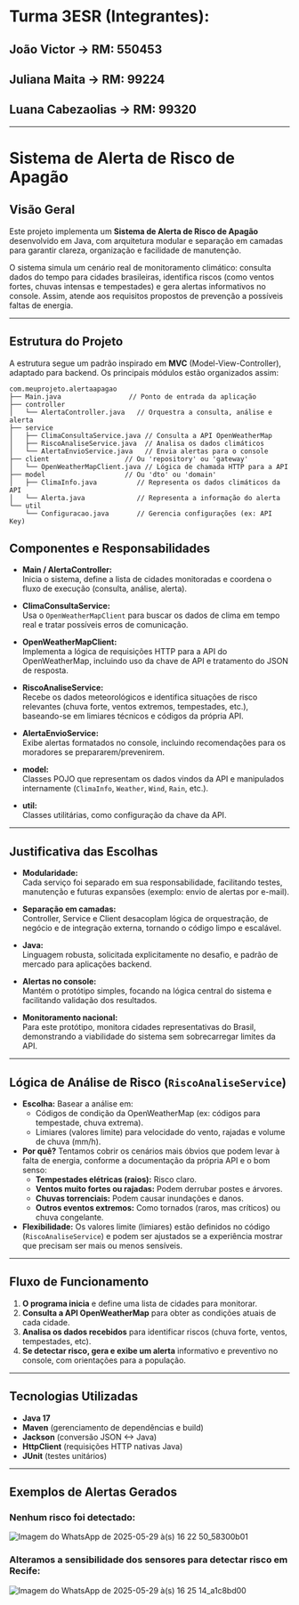 # Turma 3ESR (Integrantes):
## João Victor -> RM: 550453
## Juliana Maita -> RM: 99224 
## Luana Cabezaolias -> RM: 99320 

---

# Sistema de Alerta de Risco de Apagão

## Visão Geral

Este projeto implementa um **Sistema de Alerta de Risco de Apagão** desenvolvido em Java, com arquitetura modular e separação em camadas para garantir clareza, organização e facilidade de manutenção.

O sistema simula um cenário real de monitoramento climático: consulta dados do tempo para cidades brasileiras, identifica riscos (como ventos fortes, chuvas intensas e tempestades) e gera alertas informativos no console. Assim, atende aos requisitos propostos de prevenção a possíveis faltas de energia.

---

## Estrutura do Projeto

A estrutura segue um padrão inspirado em **MVC** (Model-View-Controller), adaptado para backend. Os principais módulos estão organizados assim:

```
com.meuprojeto.alertaapagao
├── Main.java                 // Ponto de entrada da aplicação
├── controller
│   └── AlertaController.java   // Orquestra a consulta, análise e alerta
├── service
│   ├── ClimaConsultaService.java // Consulta a API OpenWeatherMap
│   ├── RiscoAnaliseService.java  // Analisa os dados climáticos
│   └── AlertaEnvioService.java   // Envia alertas para o console
├── client                   // Ou 'repository' ou 'gateway'
│   └── OpenWeatherMapClient.java // Lógica de chamada HTTP para a API
├── model                    // Ou 'dto' ou 'domain'
│   ├── ClimaInfo.java          // Representa os dados climáticos da API
│   └── Alerta.java             // Representa a informação do alerta
└── util
    └── Configuracao.java       // Gerencia configurações (ex: API Key)
```

## Componentes e Responsabilidades

- **Main / AlertaController:**  
  Inicia o sistema, define a lista de cidades monitoradas e coordena o fluxo de execução (consulta, análise, alerta).

- **ClimaConsultaService:**  
  Usa o `OpenWeatherMapClient` para buscar os dados de clima em tempo real e tratar possíveis erros de comunicação.

- **OpenWeatherMapClient:**  
  Implementa a lógica de requisições HTTP para a API do OpenWeatherMap, incluindo uso da chave de API e tratamento do JSON de resposta.

- **RiscoAnaliseService:**  
  Recebe os dados meteorológicos e identifica situações de risco relevantes (chuva forte, ventos extremos, tempestades, etc.), baseando-se em limiares técnicos e códigos da própria API.

- **AlertaEnvioService:**  
  Exibe alertas formatados no console, incluindo recomendações para os moradores se prepararem/prevenirem.

- **model:**  
  Classes POJO que representam os dados vindos da API e manipulados internamente (`ClimaInfo`, `Weather`, `Wind`, `Rain`, etc.).

- **util:**  
  Classes utilitárias, como configuração da chave da API.

---

## Justificativa das Escolhas

- **Modularidade:**  
  Cada serviço foi separado em sua responsabilidade, facilitando testes, manutenção e futuras expansões (exemplo: envio de alertas por e-mail).

- **Separação em camadas:**  
  Controller, Service e Client desacoplam lógica de orquestração, de negócio e de integração externa, tornando o código limpo e escalável.

- **Java:**  
  Linguagem robusta, solicitada explicitamente no desafio, e padrão de mercado para aplicações backend.

- **Alertas no console:**  
  Mantém o protótipo simples, focando na lógica central do sistema e facilitando validação dos resultados.

- **Monitoramento nacional:**  
  Para este protótipo, monitora cidades representativas do Brasil, demonstrando a viabilidade do sistema sem sobrecarregar limites da API.

---

## Lógica de Análise de Risco (`RiscoAnaliseService`)

*   **Escolha:** Basear a análise em:
    *   Códigos de condição da OpenWeatherMap (ex: códigos para tempestade, chuva extrema).
    *   Limiares (valores limite) para velocidade do vento, rajadas e volume de chuva (mm/h).
*   **Por quê?** Tentamos cobrir os cenários mais óbvios que podem levar à falta de energia, conforme a documentação da própria API e o bom senso:
    *   **Tempestades elétricas (raios):** Risco claro.
    *   **Ventos muito fortes ou rajadas:** Podem derrubar postes e árvores.
    *   **Chuvas torrenciais:** Podem causar inundações e danos.
    *   **Outros eventos extremos:** Como tornados (raros, mas críticos) ou chuva congelante.
*   **Flexibilidade:** Os valores limite (limiares) estão definidos no código (`RiscoAnaliseService`) e podem ser ajustados se a experiência mostrar que precisam ser mais ou menos sensíveis.

---
## Fluxo de Funcionamento

1. **O programa inicia** e define uma lista de cidades para monitorar.
2. **Consulta a API OpenWeatherMap** para obter as condições atuais de cada cidade.
3. **Analisa os dados recebidos** para identificar riscos (chuva forte, ventos, tempestades, etc).
4. **Se detectar risco, gera e exibe um alerta** informativo e preventivo no console, com orientações para a população.

---

## Tecnologias Utilizadas

- **Java 17**
- **Maven** (gerenciamento de dependências e build)
- **Jackson** (conversão JSON <-> Java)
- **HttpClient** (requisições HTTP nativas Java)
- **JUnit** (testes unitários)

---

## Exemplos de Alertas Gerados

### Nenhum risco foi detectado:
![Imagem do WhatsApp de 2025-05-29 à(s) 16 22 50_58300b01](https://github.com/user-attachments/assets/cec255f5-8b41-481b-9fe7-3dfd19448b07)

### Alteramos a sensibilidade dos sensores para detectar risco em Recife:
![Imagem do WhatsApp de 2025-05-29 à(s) 16 25 14_a1c8bd00](https://github.com/user-attachments/assets/bb9a3a91-ac1c-4992-b30a-31911de769fb)


